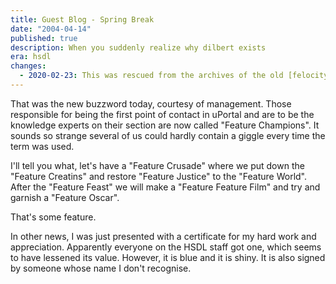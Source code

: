 ```yaml
---
title: Guest Blog - Spring Break
date: "2004-04-14"
published: true
description: When you suddenly realize why dilbert exists
era: hsdl
changes:
  - 2020-02-23: This was rescued from the archives of the old [felocity.org](https://web.archive.org/web/20040415080030/http://felocity.org/) site. Writing on the internet was pretty different back then.
---
```


That was the new buzzword today, courtesy of management. Those responsible for being the first point of contact in uPortal and are to be the knowledge experts on their section are now called "Feature Champions". It sounds so strange several of us could hardly contain a giggle every time the term was used.

I'll tell you what, let's have a "Feature Crusade" where we put down the "Feature Creatins" and restore "Feature Justice" to the "Feature World". After the "Feature Feast" we will make a "Feature Feature Film" and try and garnish a "Feature Oscar".

That's some feature.

In other news, I was just presented with a certificate for my hard work and appreciation. Apparently everyone on the HSDL staff got one, which seems to have lessened its value. However, it is blue and it is shiny. It is also signed by someone whose name I don't recognise.
